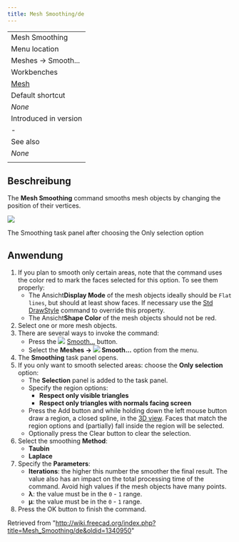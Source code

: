 ```yaml
---
title: Mesh Smoothing/de
---
```


|                                          |
| ---------------------------------------- |
| Mesh Smoothing                           |
| Menu location                            |
| Meshes → Smooth...                       |
| Workbenches                              |
| [Mesh](/Mesh_Workbench "Mesh Workbench") |
| Default shortcut                         |
| _None_                                   |
| Introduced in version                    |
| -                                        |
| See also                                 |
| _None_                                   |
|                                          |

## Beschreibung

The **Mesh Smoothing** command smooths mesh objects by changing the position of their vertices.

![](/images/Meshes_Smooth.jpg)

The Smoothing task panel after choosing the Only selection option

## Anwendung

1. If you plan to smooth only certain areas, note that the command uses the color red to mark the faces selected for this option. To see them properly:
   - The Ansicht**Display Mode** of the mesh objects ideally should be `Flat lines`, but should at least show faces. If necessary use the [Std DrawStyle](/Std_DrawStyle "Std DrawStyle") command to override this property.
   - The Ansicht**Shape Color** of the mesh objects should not be red.
2. Select one or more mesh objects.
3. There are several ways to invoke the command:
   - Press the ![](/images/Mesh_Smoothing.svg) [Smooth...](/Mesh_Smoothing "Mesh Smoothing") button.
   - Select the **Meshes → ![](/images/Mesh_Smoothing.svg) Smooth...** option from the menu.
4. The **Smoothing** task panel opens.
5. If you only want to smooth selected areas: choose the **Only selection** option:
   - The **Selection** panel is added to the task panel.
   - Specify the region options:
     - **Respect only visible triangles**
     - **Respect only triangles with normals facing screen**
   - Press the Add button and while holding down the left mouse button draw a region, a closed spline, in the [3D view](/3D_view "3D view"). Faces that match the region options and (partially) fall inside the region will be selected.
   - Optionally press the Clear button to clear the selection.
6. Select the smoothing **Method**:
   - **Taubin**
   - **Laplace**
7. Specify the **Parameters**:
   - **Iterations**: the higher this number the smoother the final result. The value also has an impact on the total processing time of the command. Avoid high values if the mesh objects have many points.
   - **λ**: the value must be in the `0` - `1` range.
   - **μ**: the value must be in the `0` - `1` range.
8. Press the OK button to finish the command.

Retrieved from "<http://wiki.freecad.org/index.php?title=Mesh_Smoothing/de&oldid=1340950>"
